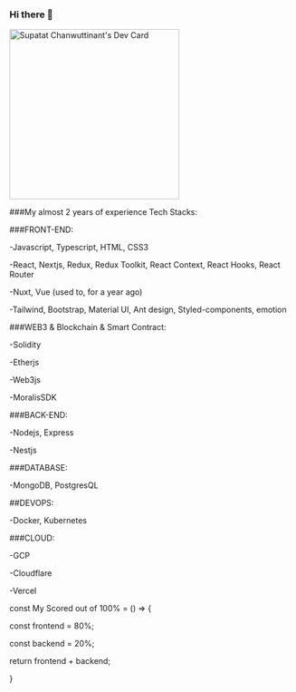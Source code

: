 ### Hi there 👋

<a align="left" href="https://app.daily.dev/diskette42"><img src="https://api.daily.dev/devcards/f200ddf4d2c4402a864deab3e9f38fb8.png?r=xl1" width="300" alt="Supatat Chanwuttinant's Dev Card"/></a>

###My almost 2 years of experience Tech Stacks:


###FRONT-END:

-Javascript, Typescript, HTML, CSS3

-React, Nextjs, Redux, Redux Toolkit, React Context, React Hooks, React Router

-Nuxt, Vue (used to, for a year ago)

-Tailwind, Bootstrap, Material UI, Ant design, Styled-components, emotion 


###WEB3 & Blockchain & Smart Contract:

-Solidity

-Etherjs

-Web3js

-MoralisSDK

###BACK-END:

-Nodejs, Express

-Nestjs


###DATABASE:

-MongoDB, PostgresQL


##DEVOPS:

-Docker, Kubernetes


###CLOUD:

-GCP

-Cloudflare

-Vercel


const My Scored out of 100% = () => {

  const frontend = 80%;
  
  const backend = 20%;
  
  return frontend + backend;
  
}


<!--
**diskette42/diskette42** is a ✨ _special_ ✨ repository because its `README.md` (this file) appears on your GitHub profile.

Here are some ideas to get you started:

- 🔭 I’m currently working on ...
- 🌱 I’m currently learning ...
- 👯 I’m looking to collaborate on ...
- 🤔 I’m looking for help with ...
- 💬 Ask me about ...
- 📫 How to reach me: ...
- 😄 Pronouns: ...
- ⚡ Fun fact: ...
-->
